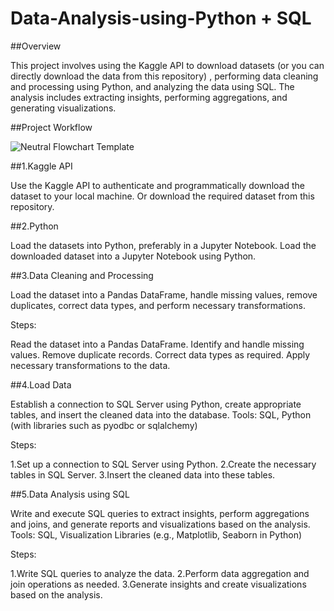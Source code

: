 # Data-Analysis-using-Python + SQL

##Overview

This project involves using the Kaggle API to download datasets (or you can directly download the data from this repository) , performing data cleaning and processing using Python, and analyzing the data using SQL. The analysis includes extracting insights, performing aggregations, and generating visualizations.

##Project Workflow

![Neutral Flowchart Template](https://github.com/theliwash/Data-Analysis-using-Python-SQL/assets/163035610/2ce86fdf-b4f7-4088-94ad-3faf77e3a599)

##1.Kaggle API

Use the Kaggle API to authenticate and programmatically download the dataset to your local machine.
Or download the required dataset from this repository.

##2.Python

Load the datasets into Python, preferably in a Jupyter Notebook.
Load the downloaded dataset into a Jupyter Notebook using Python.

##3.Data Cleaning and Processing

Load the dataset into a Pandas DataFrame, handle missing values, remove duplicates, correct data types, and perform necessary transformations.

Steps:

Read the dataset into a Pandas DataFrame.
Identify and handle missing values.
Remove duplicate records.
Correct data types as required.
Apply necessary transformations to the data.

##4.Load Data

Establish a connection to SQL Server using Python, create appropriate tables, and insert the cleaned data into the database.
Tools: SQL, Python (with libraries such as pyodbc or sqlalchemy)

Steps:

1.Set up a connection to SQL Server using Python.
2.Create the necessary tables in SQL Server.
3.Insert the cleaned data into these tables.


##5.Data Analysis using SQL

Write and execute SQL queries to extract insights, perform aggregations and joins, and generate reports and visualizations based on the analysis.
Tools: SQL, Visualization Libraries (e.g., Matplotlib, Seaborn in Python)

Steps:

1.Write SQL queries to analyze the data.
2.Perform data aggregation and join operations as needed.
3.Generate insights and create visualizations based on the analysis.
